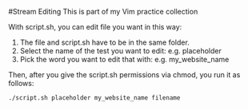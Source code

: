 #Stream Editing
This is part of my Vim practice collection

With script.sh, you can edit file you want in this way:
1. The file and script.sh have to be in the same folder. 
1. Select the name of the test you want to edit: e.g. placeholder
2. Pick the word you want to edit that with: e.g. my_website_name

Then, after you give the script.sh permissions via chmod, you run it as follows:
```
./script.sh placeholder my_website_name filename 
```
